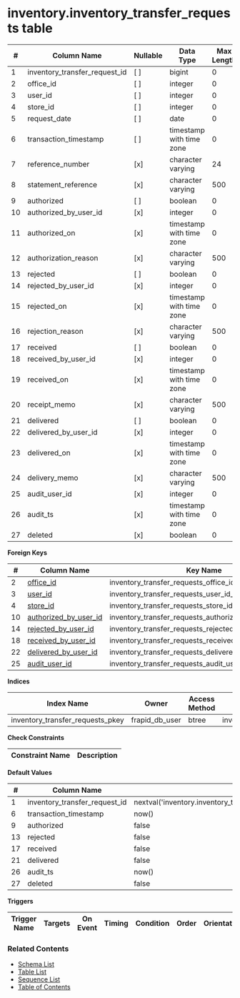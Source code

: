 # inventory.inventory_transfer_requests table



| # | Column Name | Nullable | Data Type | Max Length | Description |
| --- | --- | --- | --- | --- | --- |
| 1 | inventory_transfer_request_id | [ ] | bigint | 0 |  |
| 2 | office_id | [ ] | integer | 0 |  |
| 3 | user_id | [ ] | integer | 0 |  |
| 4 | store_id | [ ] | integer | 0 |  |
| 5 | request_date | [ ] | date | 0 |  |
| 6 | transaction_timestamp | [ ] | timestamp with time zone | 0 |  |
| 7 | reference_number | [x] | character varying | 24 |  |
| 8 | statement_reference | [x] | character varying | 500 |  |
| 9 | authorized | [ ] | boolean | 0 |  |
| 10 | authorized_by_user_id | [x] | integer | 0 |  |
| 11 | authorized_on | [x] | timestamp with time zone | 0 |  |
| 12 | authorization_reason | [x] | character varying | 500 |  |
| 13 | rejected | [ ] | boolean | 0 |  |
| 14 | rejected_by_user_id | [x] | integer | 0 |  |
| 15 | rejected_on | [x] | timestamp with time zone | 0 |  |
| 16 | rejection_reason | [x] | character varying | 500 |  |
| 17 | received | [ ] | boolean | 0 |  |
| 18 | received_by_user_id | [x] | integer | 0 |  |
| 19 | received_on | [x] | timestamp with time zone | 0 |  |
| 20 | receipt_memo | [x] | character varying | 500 |  |
| 21 | delivered | [ ] | boolean | 0 |  |
| 22 | delivered_by_user_id | [x] | integer | 0 |  |
| 23 | delivered_on | [x] | timestamp with time zone | 0 |  |
| 24 | delivery_memo | [x] | character varying | 500 |  |
| 25 | audit_user_id | [x] | integer | 0 |  |
| 26 | audit_ts | [x] | timestamp with time zone | 0 |  |
| 27 | deleted | [x] | boolean | 0 |  |



**Foreign Keys**

| # | Column Name | Key Name | References |
| --- | --- | --- | --- |
| 2 | [office_id](../core/offices.md) | inventory_transfer_requests_office_id_fkey | core.offices.office_id |
| 3 | [user_id](../account/users.md) | inventory_transfer_requests_user_id_fkey | account.users.user_id |
| 4 | [store_id](../inventory/stores.md) | inventory_transfer_requests_store_id_fkey | inventory.stores.store_id |
| 10 | [authorized_by_user_id](../account/users.md) | inventory_transfer_requests_authorized_by_user_id_fkey | account.users.user_id |
| 14 | [rejected_by_user_id](../account/users.md) | inventory_transfer_requests_rejected_by_user_id_fkey | account.users.user_id |
| 18 | [received_by_user_id](../account/users.md) | inventory_transfer_requests_received_by_user_id_fkey | account.users.user_id |
| 22 | [delivered_by_user_id](../account/users.md) | inventory_transfer_requests_delivered_by_user_id_fkey | account.users.user_id |
| 25 | [audit_user_id](../account/users.md) | inventory_transfer_requests_audit_user_id_fkey | account.users.user_id |



**Indices**

| Index Name | Owner | Access Method | Definition | Description |
| --- | --- | --- | --- | --- |
| inventory_transfer_requests_pkey | frapid_db_user | btree | inventory_transfer_request_id |  |



**Check Constraints**

| Constraint Name | Description |
| --- | --- |



**Default Values**

| # | Column Name | Default |
| --- | --- | --- |
| 1 | inventory_transfer_request_id | nextval('inventory.inventory_transfer_requests_inventory_transfer_request_id_seq'::regclass) |
| 6 | transaction_timestamp | now() |
| 9 | authorized | false |
| 13 | rejected | false |
| 17 | received | false |
| 21 | delivered | false |
| 26 | audit_ts | now() |
| 27 | deleted | false |


**Triggers**

| Trigger Name | Targets | On Event | Timing | Condition | Order | Orientation | Description |
| --- | --- | --- | --- | --- | --- | --- | --- |


### Related Contents
* [Schema List](../../schemas.md)
* [Table List](../../tables.md)
* [Sequence List](../../sequences.md)
* [Table of Contents](../../README.md)
